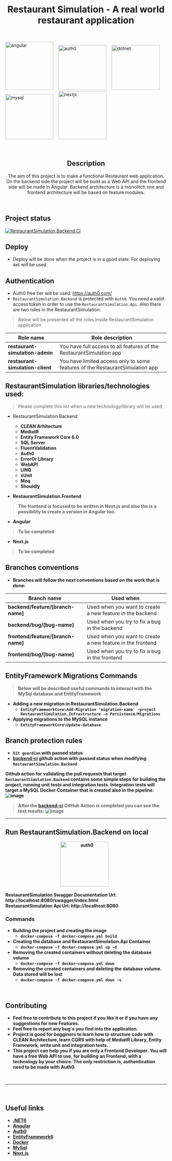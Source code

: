<h1 align="center">Restaurant Simulation - A real world restaurant application</h1>

<br>

<img src="https://user-images.githubusercontent.com/89996135/192704213-81735e23-98ed-4373-a7d7-89dce6c9b575.png" alt="angular" width="150" height="150"/> &nbsp;&nbsp;
<img src="https://uploads-ssl.webflow.com/61566192da988c377f1ac06c/616dfac0a533fe024d89e327_60dbd7237742ba750d49cf35_icon-auth0-marketplace.svg" alt="auth0"  width="150" height="140"/> &nbsp;&nbsp;
<img src="https://neosmart.net/blog/wp-content/uploads/2019/06/dot-NET-Core.png" alt="dotnet" width="150" height="140"/> &nbsp;&nbsp;&nbsp;
<img src="https://imagedelivery.net/5MYSbk45M80qAwecrlKzdQ/6f6d6101-68b4-4c53-d405-71f5de512f00/preview" alt="mysql" width="150" height="140"/> &nbsp;&nbsp;
<img src="https://d2nir1j4sou8ez.cloudfront.net/wp-content/uploads/2021/12/nextjs-boilerplate-logo.png" alt="nextjs" width="150" height="150"/> 

<br>

<div align="center">
  
## Description
The aim of this project is to make a functional Restaurant web application.
On the backend side the project will be build as a Web API and the frontend side will be made in Angular.
Backend architecture is a monolitch one and frontend architecture will be based on feature modules.
</div>

<br>

## Project status
[![RestaurantSimulation.Backend.CI](https://github.com/robid98/RestaurantSimulation/actions/workflows/backend-ci.yml/badge.svg)](https://github.com/robid98/RestaurantSimulation/actions/workflows/backend-ci.yml)

## Deploy
- Deploy will be done when the project is in a good state. For deploying `AWS` will be used.

## Authentication
- Auth0 free tier will be used: https://auth0.com/ <br>
- `RestaurantSimulation.Backend` is protected with `Auth0`. You need a valid access token in order to use the `RestaurantSimulation.Api`. Also there are two roles in the RestaurantSimulation:<br>

> Below will be presented all the roles inside RestaurantSimulation application

| Role name | Role description |
|--|--|
| **restaurant-simulation-admin** | You have full access to all features of the RestaurantSimulation app |
| **restaurant-simulation-client** | You have limited access only to some features of the RestaurantSimulation app |

## RestaurantSimulation libraries/technologies used:
> Please complete this list when a new technology/library will be used:

- RestaurantSimulation.Backend
  - <b>CLEAN Arhitecture</br>
  - <b>MediatR</br>
  - <b>Entity Framework Core 6.0</br>
  - <b>SQL Server</br>
  - <b>FluentValidation</br>
  - <b>Auth0</br>
  - <b>ErrorOr Library</br>
  - <b>WebAPI</br>
  - <b>LINQ</br>
  - <b>xUnit</br>
  - <b>Moq</br>
  - <b>Shouldly</br>

- RestaurantSimulation.Frontend
> The frontend is focused to be written in Next.js and also the is a possibility to create a version in Angular too.
  -  Angular
  > To be completed
  -  Next.js
> To be completed

## Branches conventions
- Branches will follow the next conventions based on the work that is done:
  
| Branch name | Used when |
|--|--|
| **backend/feature/[branch-name]** | Used when you want to create a new feature in the backend |
| **backend/bug/[bug-name]** | Used when you try to fix a bug in the backend |
| **frontend/feature/[branch-name]** | Used when you want to create a new feature in the frontend |
| **frontend/bug/[bug-name]** | Used when you try to fix a bug in the frontend  |

## EntityFramework Migrations Commands
> Below will be described useful commands to interact with the MySql database and EntityFramework

- Adding a new migration in RestaurantSimulation.Backend
  - `EntityFrameworkCore\Add-Migration 'migration-name' -project RestaurantSimulation.Infrastructure -o Persistence/Migrations`
- Applying migrations to the MySQL instance
  - `EntityFrameworkCore\Update-database`

## Branch protection rules

- `Git guardian` with passed status
- [backend-ci](https://github.com/robid98/RestaurantSimulation/actions/workflows/backend-ci.yml) github action with passed status when modifying `RestaurantSimulation.Backend`

Github action for validating the pull requests that target `RestaurantSimulation.Backend` contains some simple steps for building the project, running unit tests and integration tests.
Integration tests will target a MySQL Docker Container that is created also in the pipeline.
<br>
![image](https://github.com/robid98/RestaurantSimulation/assets/89996135/43397099-998c-403e-93e2-9c55811e7a92)
</br>

> After the [backend-ci](https://github.com/robid98/RestaurantSimulation/actions/workflows/backend-ci.yml) GitHub Action is completed you can see the test results:
![image](https://github.com/robid98/RestaurantSimulation/assets/89996135/375eeb52-ff0f-47f7-b6e5-5c389ae5f367)


<hr>

## Run RestaurantSimulation.Backend on local
<p align="center">
  <img src="https://user-images.githubusercontent.com/89996135/193544075-9f17332b-bf94-466a-836d-ecf308cd4103.png" alt="auth0" width="150" height="140"/> &nbsp;&nbsp;
</p>

RestaurantSimulation Swagger Documentation Url: http://localhost:8080/swagger/index.html <br>
RestaurantSimulation Api Url: http://localhost:8080 <br>

<h3>Commands</h3>

- Building the project and creating the image
  - `docker-compose -f docker-compose.yml build`
- Creating the database and RestaurantSimulation.Api Container
  - `docker-compose -f docker-compose.yml up -d`
- Removing the created containers without deleting the database volume
  - `docker-compose -f docker-compose.yml down`
- Removing the created containers and deleting the database volume. Data stored will be lost
  - `docker-compose -f docker-compose.yml down -v`

<br>

## Contributing

- Feel free to contribute to this project if you like it or if you have any suggestions for new Features.
- Feel free to report any bug`s you find into the application.
- Project is good for begginers to learn how to structure code with CLEAN Architecture, learn CQRS with help of MediatR Library, Entity Framework, write unit and integration tests.
- This project can help you if you are only a Frontend Developer. You will have a free Web API to use, for building an Frontend, with a technology by your choice. The only restriction is, authentication need to be made with <b>Auth0</b>.

<br>

<hr> 

<br>

## Useful links

- [.NET6](https://dotnet.microsoft.com/en-us/download/dotnet/6.0)
- [Angular](https://angular.io/)
- [Auth0](https://auth0.com/)
- [EntityFramework6](https://learn.microsoft.com/en-us/ef/ef6/)
- [Docker](https://www.docker.com/)
- [MySql](https://www.mysql.com/)
- [Next.js](https://nextjs.org/)
